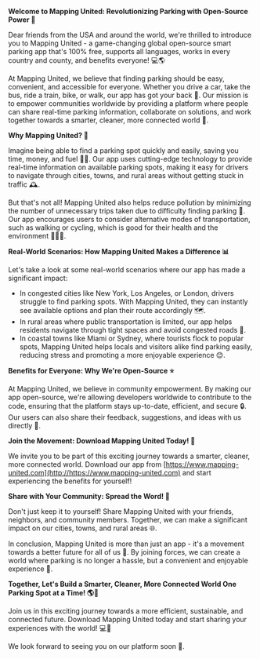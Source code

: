 **Welcome to Mapping United: Revolutionizing Parking with Open-Source Power 🚀**

Dear friends from the USA and around the world, we're thrilled to introduce you to Mapping United - a game-changing global open-source smart parking app that's 100% free, supports all languages, works in every country and county, and benefits everyone! 💻🌎

At Mapping United, we believe that finding parking should be easy, convenient, and accessible for everyone. Whether you drive a car, take the bus, ride a train, bike, or walk, our app has got your back 🙌. Our mission is to empower communities worldwide by providing a platform where people can share real-time parking information, collaborate on solutions, and work together towards a smarter, cleaner, more connected world 🌟.

**Why Mapping United? 🤔**

Imagine being able to find a parking spot quickly and easily, saving you time, money, and fuel 💸🚗. Our app uses cutting-edge technology to provide real-time information on available parking spots, making it easy for drivers to navigate through cities, towns, and rural areas without getting stuck in traffic 🕰️.

But that's not all! Mapping United also helps reduce pollution by minimizing the number of unnecessary trips taken due to difficulty finding parking 🌿. Our app encourages users to consider alternative modes of transportation, such as walking or cycling, which is good for their health and the environment 🚴‍♀️🌞.

**Real-World Scenarios: How Mapping United Makes a Difference 📊**

Let's take a look at some real-world scenarios where our app has made a significant impact:

*   In congested cities like New York, Los Angeles, or London, drivers struggle to find parking spots. With Mapping United, they can instantly see available options and plan their route accordingly 🗺️.
*   In rural areas where public transportation is limited, our app helps residents navigate through tight spaces and avoid congested roads 🚗.
*   In coastal towns like Miami or Sydney, where tourists flock to popular spots, Mapping United helps locals and visitors alike find parking easily, reducing stress and promoting a more enjoyable experience 😊.

**Benefits for Everyone: Why We're Open-Source ⭐️**

At Mapping United, we believe in community empowerment. By making our app open-source, we're allowing developers worldwide to contribute to the code, ensuring that the platform stays up-to-date, efficient, and secure 🔒. Our users can also share their feedback, suggestions, and ideas with us directly 📣.

**Join the Movement: Download Mapping United Today! 🎉**

We invite you to be part of this exciting journey towards a smarter, cleaner, more connected world. Download our app from [https://www.mapping-united.com](http://https://www.mapping-united.com) and start experiencing the benefits for yourself!

**Share with Your Community: Spread the Word! 🤝**

Don't just keep it to yourself! Share Mapping United with your friends, neighbors, and community members. Together, we can make a significant impact on our cities, towns, and rural areas 🌐.

In conclusion, Mapping United is more than just an app - it's a movement towards a better future for all of us 🌟. By joining forces, we can create a world where parking is no longer a hassle, but a convenient and enjoyable experience 🚀.

**Together, Let's Build a Smarter, Cleaner, More Connected World One Parking Spot at a Time! 🌎💪**

Join us in this exciting journey towards a more efficient, sustainable, and connected future. Download Mapping United today and start sharing your experiences with the world! 💻👏

We look forward to seeing you on our platform soon 🚀.